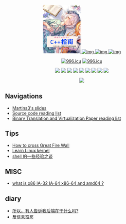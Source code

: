 <p align="center">
  <a href="https://github.com/Martins3">
    <img alt="img" src="./img/ma.png" height="160" />
    <img alt="img" src="https://raw.githubusercontent.com/shuveb/io_uring-by-example/master/public/tux.png" height="160" />
    <img alt="img" src="https://styles.redditmedia.com/t5_2ykcc/styles/image_widget_pifwg495jvr41.png" height="160" />
    <img alt="img" src="https://pbs.twimg.com/media/EssDxqSXYAEDdvP?format=jpg&name=small" height="160" />
  </a>
  <p align="center">
    <a href="https://996.icu"><img src="https://img.shields.io/badge/link-996.icu-red.svg" alt="996.icu" /></a>
    <a href="https://spacevim.org/"><img src="https://spacevim.org/img/build-with-SpaceVim.svg" alt="996.icu" /></a>
  </p>
  <p align="center">
      <img src="https://img.shields.io/badge/OS-Linux-informational?style=flat&logo=linux&logoColor=white&color=2bbc8a" />
      <img src="https://img.shields.io/badge/Editor-NeoVIM-informational?style=flat&logo=vim&logoColor=white&color=2bbc8a" />
      <img src="https://img.shields.io/badge/Shell-Zsh-informational?style=flat&logo=gnu-bash&logoColor=white&color=2bbc8a" />
      <img src="https://img.shields.io/badge/Tools-Git-informational?style=flat&logo=git&logoColor=white&color=2bbc8a" />
      <img src="https://img.shields.io/badge/Code-Python-informational?style=flat&logo=python&logoColor=white&color=2bbc8a" />
      <img src="https://img.shields.io/badge/Code-Golang-informational?style=flat&logo=go&logoColor=white&color=2bbc8a" />
      <img src="https://img.shields.io/badge/Code-Cpp-informational?style=flat&logoColor=white&color=2bbc8a" />
      <img src="https://img.shields.io/badge/Code-C-informational?style=flat&logoColor=white&color=2bbc8a" />
      <img src="https://img.shields.io/badge/Code-Rust-informational?style=flat&logoColor=white&color=2bbc8a" />
  </p>
  <p align="center">
      <img src="https://github-readme-stats.vercel.app/api?username=Martins3" />
  </p>
</p>

## Navigations
- [Martins3's slides](https://martins3.github.io/ppt)
- [Source code reading list](./source-code-reading-list.md)
- [Binary Translation and Virtualization Paper reading list](./paper-reading-list.md)

## Tips
- [How to cross Great Fire Wall](./gfw.md)
- [Learn Linux kernel](./learn-linux-kernel.md)
- [shell 的一些经验之谈](./shell.md)

<!-- ## Reflections -->
<!-- - [Power of continuous thinking](./thinking.md) -->

## MISC
- [what is x86 IA-32 IA-64 x86-64 and amd64 ?](./x86-names.md)


## diary
- [所以，有人告诉我后端在干什么吗?](./diary/2021-1-29.md)
- [反信息蚕房](./diary/2021-2-1.md)
